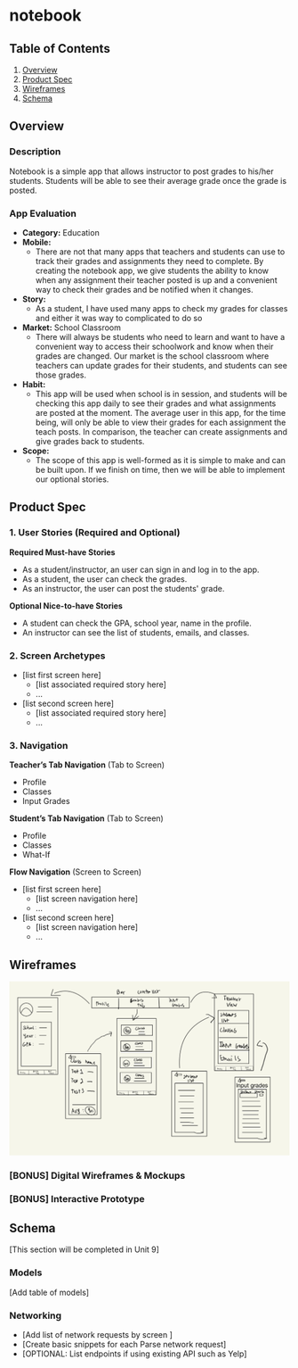 # notebook

## Table of Contents
1. [Overview](#Overview)
1. [Product Spec](#Product-Spec)
1. [Wireframes](#Wireframes)
2. [Schema](#Schema)

## Overview
### Description
Notebook is a simple app that allows instructor to post grades to his/her students. Students will be able to see their average grade once the grade is posted. 

### App Evaluation

- **Category:** Education
- **Mobile:**
  -   There are not that many apps that teachers and students can use to track their grades and assignments they need to complete. By creating the notebook app, we give students the ability to know when any assignment their teacher posted is up and a convenient way to check their grades and be notified when it changes.
- **Story:** 
  -  As a student, I have used many apps to check my grades for classes and either it was way to complicated to do so 
- **Market:** School Classroom
  -  There will always be students who need to learn and want to have a convenient way to access their schoolwork and know when their grades are changed. Our market is the school classroom where teachers can update grades for their students, and students can see those grades. 
- **Habit:**
  -  This app will be used when school is in session, and students will be checking this app daily to see their grades and what assignments are posted at the moment. The average user in this app, for the time being, will only be able to view their grades for each assignment the teach posts. In comparison, the teacher can create assignments and give grades back to students.
- **Scope:**
  -  The scope of this app is well-formed as it is simple to make and can be built upon. If we finish on time, then we will be able to implement our optional stories.


## Product Spec

### 1. User Stories (Required and Optional)

**Required Must-have Stories**

* As a student/instructor, an user can sign in and log in to the app.
* As a student, the user can check the grades.
* As an instructor, the user can post the students' grade. 

**Optional Nice-to-have Stories**

* A student can check the GPA, school year, name in the profile.
* An instructor can see the list of students, emails, and classes. 

### 2. Screen Archetypes

* [list first screen here]
   * [list associated required story here]
   * ...
* [list second screen here]
   * [list associated required story here]
   * ...

### 3. Navigation

**Teacher’s Tab Navigation** (Tab to Screen)
* Profile
* Classes
* Input Grades

**Student’s Tab Navigation** (Tab to Screen)
* Profile
* Classes
* What-If

**Flow Navigation** (Screen to Screen)

* [list first screen here]
   * [list screen navigation here]
   * ...
* [list second screen here]
   * [list screen navigation here]
   * ...

## Wireframes
<img src="https://github.com/AbakirH/notebook/blob/main/IMG_0023.jpg?raw=true" width=600>

### [BONUS] Digital Wireframes & Mockups

### [BONUS] Interactive Prototype

## Schema 
[This section will be completed in Unit 9]
### Models
[Add table of models]
### Networking
- [Add list of network requests by screen ]
- [Create basic snippets for each Parse network request]
- [OPTIONAL: List endpoints if using existing API such as Yelp]
